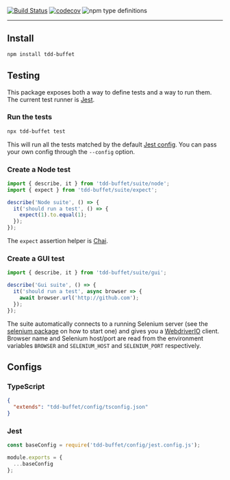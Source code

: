 [![Build Status](https://travis-ci.com/NiGhTTraX/tdd-buffet.svg?branch=master)](https://travis-ci.com/NiGhTTraX/tdd-buffet) [![codecov](https://codecov.io/gh/NiGhTTraX/tdd-buffet/branch/master/graph/badge.svg)](https://codecov.io/gh/NiGhTTraX/tdd-buffet) ![npm type definitions](https://img.shields.io/npm/types/tdd-buffet.svg)

----

## Install

```sh
npm install tdd-buffet
```


## Testing

This package exposes both a way to define tests and a way to run them. The current test runner is [Jest](https://jestjs.io).

### Run the tests

```sh
npx tdd-buffet test
```

This will run all the tests matched by the default [Jest config](#jest). You can pass your own config through the `--config` option.

### Create a Node test

```typescript
import { describe, it } from 'tdd-buffet/suite/node';
import { expect } from 'tdd-buffet/suite/expect';

describe('Node suite', () => {
  it('should run a test', () => {
    expect(1).to.equal(1); 
  });
});
```

The `expect` assertion helper is [Chai](https://www.chaijs.com/).

### Create a GUI test

```typescript
import { describe, it } from 'tdd-buffet/suite/gui';

describe('Gui suite', () => {
  it('should run a test', async browser => {
    await browser.url('http://github.com');
  });
});
```

The suite automatically connects to a running Selenium server (see the [selenium package](../selenium) on how to start one) and gives you a [WebdriverIO](https://webdriver.io) client. Browser name and Selenium host/port are read from the environment variables `BROWSER` and `SELENIUM_HOST` and `SELENIUM_PORT` respectively.


## Configs

### TypeScript

```json
{
  "extends": "tdd-buffet/config/tsconfig.json"
}
```

### Jest

```js
const baseConfig = require('tdd-buffet/config/jest.config.js');

module.exports = {
  ...baseConfig
};
```
